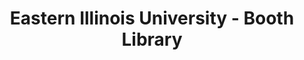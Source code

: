 ---
layout: repo
title: "Eastern Illinois University - Booth Library"
id: 15318
permalink: repos/15318/
---